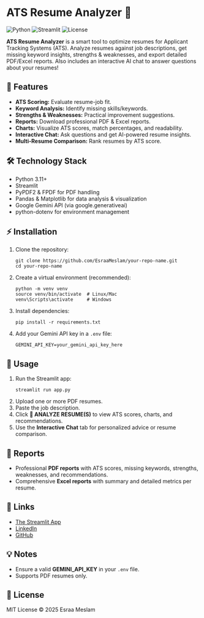 <!DOCTYPE html>
<html lang="en">
<head>
<meta charset="UTF-8">
<title>ATS Resume Analyzer</title>
</head>
<body>
<h1>ATS Resume Analyzer 🚀</h1>

<!-- Badges -->
<p>
  <img src="https://img.shields.io/badge/Python-3.11-blue" alt="Python">
  <img src="https://img.shields.io/badge/Streamlit-1.24-orange" alt="Streamlit">
  <img src="https://img.shields.io/badge/License-MIT-green" alt="License">
</p>



<p><strong>ATS Resume Analyzer</strong> is a smart tool to optimize resumes for Applicant Tracking Systems (ATS). Analyze resumes against job descriptions, get missing keyword insights, strengths & weaknesses, and export detailed PDF/Excel reports. Also includes an interactive AI chat to answer questions about your resumes!</p>

<h2>🌟 Features</h2>
<ul>
  <li><strong>ATS Scoring:</strong> Evaluate resume-job fit.</li>
  <li><strong>Keyword Analysis:</strong> Identify missing skills/keywords.</li>
  <li><strong>Strengths & Weaknesses:</strong> Practical improvement suggestions.</li>
  <li><strong>Reports:</strong> Download professional PDF & Excel reports.</li>
  <li><strong>Charts:</strong> Visualize ATS scores, match percentages, and readability.</li>
  <li><strong>Interactive Chat:</strong> Ask questions and get AI-powered resume insights.</li>
  <li><strong>Multi-Resume Comparison:</strong> Rank resumes by ATS score.</li>
</ul>

<h2>🛠️ Technology Stack</h2>
<ul>
  <li>Python 3.11+</li>
  <li>Streamlit</li>
  <li>PyPDF2 & FPDF for PDF handling</li>
  <li>Pandas & Matplotlib for data analysis & visualization</li>
  <li>Google Gemini API (via google.generativeai)</li>
  <li>python-dotenv for environment management</li>
</ul>

<h2>⚡ Installation</h2>
<ol>
  <li>Clone the repository:
    <pre><code>git clone https://github.com/EsraaMeslam/your-repo-name.git
cd your-repo-name</code></pre>
  </li>
  <li>Create a virtual environment (recommended):
    <pre><code>python -m venv venv
source venv/bin/activate  # Linux/Mac
venv\Scripts\activate     # Windows</code></pre>
  </li>
  <li>Install dependencies:
    <pre><code>pip install -r requirements.txt</code></pre>
  </li>
  <li>Add your Gemini API key in a <code>.env</code> file:
    <pre><code>GEMINI_API_KEY=your_gemini_api_key_here</code></pre>
  </li>
</ol>

<h2>🚀 Usage</h2>
<ol>
  <li>Run the Streamlit app:
    <pre><code>streamlit run app.py</code></pre>
  </li>
  <li>Upload one or more PDF resumes.</li>
  <li>Paste the job description.</li>
  <li>Click <strong>🚀 ANALYZE RESUME(S)</strong> to view ATS scores, charts, and recommendations.</li>
  <li>Use the <strong>Interactive Chat</strong> tab for personalized advice or resume comparison.</li>
</ol>

<h2>📄 Reports</h2>
<ul>
  <li>Professional <strong>PDF reports</strong> with ATS scores, missing keywords, strengths, weaknesses, and recommendations.</li>
  <li>Comprehensive <strong>Excel reports</strong> with summary and detailed metrics per resume.</li>
</ul>

<h2>🔗 Links</h2>
<ul>
  <li><a href="https://smart-ats-analyzer.streamlit.app/" target="_blank">The Streamlit App</a></li>
  <li><a href="https://www.linkedin.com/in/esraa-meslam-873a20241" target="_blank">LinkedIn</a></li>
  <li><a href="https://github.com/EsraaMeslam" target="_blank">GitHub</a></li>
</ul>

<h2>💡 Notes</h2>
<ul>
  <li>Ensure a valid <strong>GEMINI_API_KEY</strong> in your <code>.env</code> file.</li>
  <li>Supports PDF resumes only.</li>
</ul>

<h2>📌 License</h2>
<p>MIT License © 2025 Esraa Meslam</p>

</body>
</html>
